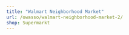 ```yaml
---
title: "Walmart Neighborhood Market"
url: /owasso/walmart-neighborhood-market-2/
shop: Supermarkt
---
```

